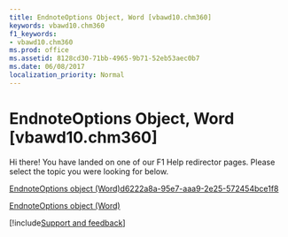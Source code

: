 ```yaml
---
title: EndnoteOptions Object, Word [vbawd10.chm360]
keywords: vbawd10.chm360
f1_keywords:
- vbawd10.chm360
ms.prod: office
ms.assetid: 8128cd30-71bb-4965-9b71-52eb53aec0b7
ms.date: 06/08/2017
localization_priority: Normal
---
```



# EndnoteOptions Object, Word [vbawd10.chm360]

Hi there! You have landed on one of our F1 Help redirector pages. Please select the topic you were looking for below.

[EndnoteOptions object (Word)d6222a8a-95e7-aaa9-2e25-572454bce1f8](http://msdn.microsoft.com/library/d6222a8a-95e7-aaa9-2e25-572454bce1f8%28Office.15%29.aspx)

[EndnoteOptions object (Word)](http://msdn.microsoft.com/library/b63cf439-2297-fec9-ba36-66ad3f43dcbc%28Office.15%29.aspx)

[!include[Support and feedback](~/includes/feedback-boilerplate.md)]